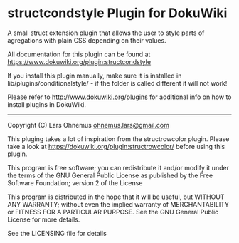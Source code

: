 # structcondstyle Plugin for DokuWiki

A small struct extension plugin that allows the user to style parts of agregations with plain CSS depending on their values.   

All documentation for this plugin can be found at
https://www.dokuwiki.org/plugin:structcondstyle

If you install this plugin manually, make sure it is installed in
lib/plugins/conditionalstyle/ - if the folder is called different it
will not work!

Please refer to http://www.dokuwiki.org/plugins for additional info
on how to install plugins in DokuWiki.

----
Copyright (C) Lars Ohnemus <ohnemus.lars@gmail.com>

This pluging takes a lot of inspiration from the structrowcolor plugin. Please take a look at https://dokuwiki.org/plugin:structrowcolor/  before using this plugin.

This program is free software; you can redistribute it and/or modify
it under the terms of the GNU General Public License as published by
the Free Software Foundation; version 2 of the License

This program is distributed in the hope that it will be useful,
but WITHOUT ANY WARRANTY; without even the implied warranty of
MERCHANTABILITY or FITNESS FOR A PARTICULAR PURPOSE.  See the
GNU General Public License for more details.

See the LICENSING file for details

